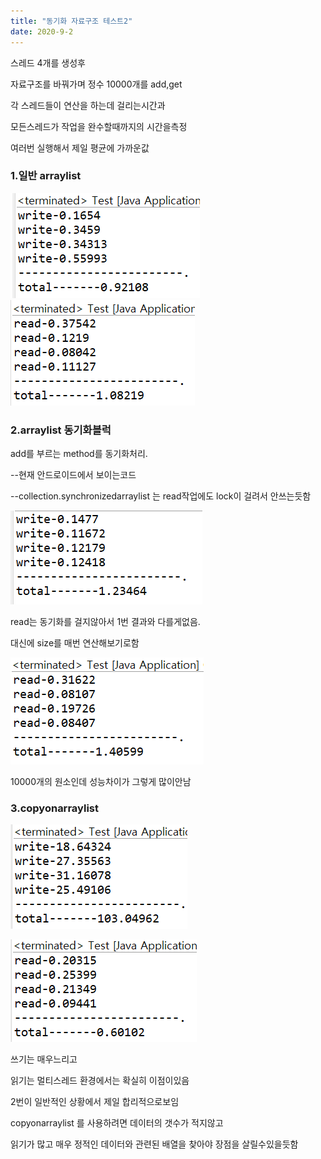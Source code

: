 ```yaml
---
title: "동기화 자료구조 테스트2"
date: 2020-9-2
---
```


스레드 4개를 생성후


자료구조를 바꿔가며 정수 10000개를 add,get


각 스레드들이 연산을 하는데 걸리는시간과


모든스레드가 작업을 완수할때까지의 시간을측정


여러번 실행해서 제일 평균에 가까운값



### 1.일반 arraylist
 ![52b838faf7bc66974a50175790a574f1.png](..\assets\52b838faf7bc66974a50175790a574f1.png)
![d9ec13d58cf32e0800344ec1b587feb7.png](..\assets\d9ec13d58cf32e0800344ec1b587feb7.png)


### 2.arraylist 동기화블럭

add를 부르는 method를 동기화처리.


--현재 안드로이드에서 보이는코드


--collection.synchronizedarraylist 는 read작업에도 lock이 걸려서 안쓰는듯함


![adbea1d45f1f4581aa2fb4b447c1328b.png](..\assets\adbea1d45f1f4581aa2fb4b447c1328b.png)



read는 동기화를 걸지않아서 1번 결과와 다를게없음.


대신에 size를 매번 연산해보기로함


![842fa1ec4f7e51ad171bf161333e0388.png](..\assets\842fa1ec4f7e51ad171bf161333e0388.png)

10000개의 원소인데 성능차이가 그렇게 많이안남




### 3.copyonarraylist


![19cdf900681bbea3f37e0eaf086bb005.png](..\assets\19cdf900681bbea3f37e0eaf086bb005.png)



![0f00e6e69659882c775ff2ec81704041.png](..\assets\0f00e6e69659882c775ff2ec81704041.png)


쓰기는 매우느리고


읽기는 멀티스레드 환경에서는 확실히 이점이있음




2번이 일반적인 상황에서 제일 합리적으로보임





copyonarraylist 를 사용하려면 데이터의 갯수가 적지않고


읽기가 많고 매우 정적인 데이터와 관련된 배열을 찾아야 장점을 살릴수있을듯함